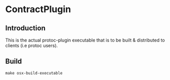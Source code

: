 # ContractPlugin

## Introduction
This is the actual protoc-plugin executable that is to be built & distributed to clients (i.e protoc users).

## Build

``
make osx-build-executable
``
